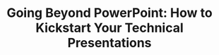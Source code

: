 ---
title: "Going Beyond PowerPoint: How to Kickstart Your Technical Presentations"
shortDescription: ""
description: "Effective communication is a critical part of any developer’s career, and that includes delivering compelling presentations. Are you ready to take your technical presentations to the next level? This introductory talk is perfect for anyone looking to create more engaging and effective presentations without relying solely on PowerPoint. Discover easy-to-use tools and practical techniques that make your message clear and captivating. Learn how to incorporate interactive visuals, live demos, and storytelling elements to connect with your audience. Whether you’re presenting at a conference, meeting, or workshop, this session will equip you with the basics to confidently deliver presentations that leave a lasting impression."
featured_image: ./beyond-powerpoint_coverimage-1400x800.webp
featured_image_alt: "Alt text goes here."
deliveredAt:
- title: Full Stack Manitoba
  date: September 25, 2024
  location: Winnipeg, MB, Canada
  url: http://meetup.com
  files:
  - description: Slides (PDF)
    url: https://cocobokostudios-my.sharepoint.com/:b:/p/david/Edf47-GobZ5BseFz8-kpWKIB1-vuYT9pf7nVGy6kgZNO9g?e=jiOb0o
tags:
- full-stack-manitoba
- javascript
- markdown
- marp
- presentations
---